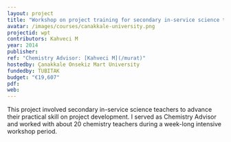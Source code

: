 ```yaml
---
layout: project
title: "Workshop on project training for secondary in-service science teachers (Physics, Chemistry, Biology, Mathematics)"
avatar: /images/courses/canakkale-university.png
projectid: wpt
contributors: Kahveci M
year: 2014
publisher:
ref: "Chemistry Advisor: [Kahveci M](/murat)"
hostedby: Çanakkale Onsekiz Mart University
fundedby: TUBITAK
budget: "€19,607"
pdf:
web:
---
```


This project involved secondary in-service science teachers to advance their practical skill on project development. I served as Chemistry Advisor and worked with about 20 chemistry teachers during a week-long intensive workshop period.
